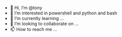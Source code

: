 - 👋 Hi, I’m @tony
- 👀 I’m interested in powershell and python and bash
- 🌱 I’m currently learning ...
- 💞️ I’m looking to collaborate on ...
- 📫 How to reach me ...

<!---
tonyboss86/tonyboss86 is a ✨ special ✨ repository because its `README.md` (this file) appears on your GitHub profile.
You can click the Preview link to take a look at your changes.
--->

